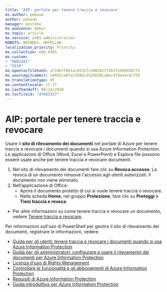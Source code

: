 ```yaml
---
title: 'AIP: portale per tenere traccia e revocare'
ms.author: pebaum
author: pebaum
manager: mnirkhe
ms.audience: Admin
ms.topic: article
ms.service: o365-administration
ROBOTS: NOINDEX, NOFOLLOW
localization_priority: Priority
ms.collection: Adm_O365
ms.custom:
- "9002281"
- "5519"
ms.openlocfilehash: af2deff6b1ac8531fca9020277265f1d9d958775
ms.sourcegitcommit: c6692ce0fa1358ec3529e59ca0ecdfdea4cdc759
ms.translationtype: HT
ms.contentlocale: it-IT
ms.lasthandoff: 09/14/2020
ms.locfileid: "47663157"
---
```

# <a name="aip-track-and-revoke-portal"></a>AIP: portale per tenere traccia e revocare

Usare il **sito di rilevamento dei documenti** nel portale di Azure per tenere traccia e revocare i documenti quando si usa Azure Information Protection. Le applicazioni di Office (Word, Excel e PowerPoint) e Esplora file possono essere usate anche per tenere traccia e revocare documenti.

1. Nel sito di rilevamento dei documenti fare clic su **Revoca accesso**. La revoca di un documento rimuove l'accesso agli utenti autorizzati. Il documento non viene eliminato.
2. Nell’applicazione di Office:
    - Aprire il documento protetto di cui si vuole tenere traccia o revocare.
    - Nella scheda **Home**, nel gruppo **Protezione**, fare clic su **Proteggi > Tieni traccia e revoca**.

- Per altre informazioni su come tenere traccia e revocare un documento, vedere [Tenere traccia e revocare](https://docs.microsoft.com/azure/information-protection/rms-client/client-track-revoke).

Per informazioni sull'uso di PowerShell per gestire il sito di rilevamento dei documenti, registrare le informazioni, vedere:
- [Guida per gli utenti: tenere traccia e revocare i documenti quando si usa Azure Information Protection](https://docs.microsoft.com/azure/information-protection/rms-client/client-track-revoke)
- [Guida per gli amministratori: configurare e usare il rilevamento dei documenti per Azure Information Protection](https://docs.microsoft.com/azure/information-protection/rms-client/client-admin-guide-document-tracking)
- [Licenza d'uso di Rights Management](https://docs.microsoft.com/azure/information-protection/configure-usage-rights#rights-management-use-license)
- [Controllare le funzionalità e gli abbonamenti di Azure Information Protection](https://azure.microsoft.com/pricing/details/information-protection)
- [Requisiti di Azure Information Protection](https://docs.microsoft.com/azure/information-protection/get-started/requirements)
- [Guida introduttiva per Azure Information Protection](https://docs.microsoft.com/azure/information-protection/get-started/infoprotect-quick-start-tutorial)
